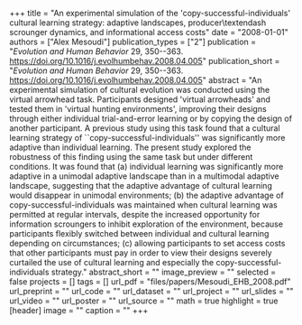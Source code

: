 +++
title = "An experimental simulation of the 'copy-successful-individuals' cultural learning strategy: adaptive landscapes, producer\textendash scrounger dynamics, and informational access costs"
date = "2008-01-01"
authors = ["Alex Mesoudi"]
publication_types = ["2"]
publication = "_Evolution and Human Behavior_ 29, 350--363. https://doi.org/10.1016/j.evolhumbehav.2008.04.005"
publication_short = "_Evolution and Human Behavior_ 29, 350--363. https://doi.org/10.1016/j.evolhumbehav.2008.04.005"
abstract = "An experimental simulation of cultural evolution was conducted using the virtual arrowhead task. Participants designed 'virtual arrowheads' and tested them in 'virtual hunting environments', improving their designs through either individual trial-and-error learning or by copying the design of another participant. A previous study using this task found that a cultural learning strategy of ``copy-successful-individuals'' was significantly more adaptive than individual learning. The present study explored the robustness of this finding using the same task but under different conditions. It was found that (a) individual learning was significantly more adaptive in a unimodal adaptive landscape than in a multimodal adaptive landscape, suggesting that the adaptive advantage of cultural learning would disappear in unimodal environments; (b) the adaptive advantage of copy-successful-individuals was maintained when cultural learning was permitted at regular intervals, despite the increased opportunity for information scroungers to inhibit exploration of the environment, because participants flexibly switched between individual and cultural learning depending on circumstances; (c) allowing participants to set access costs that other participants must pay in order to view their designs severely curtailed the use of cultural learning and especially the copy-successful-individuals strategy."
abstract_short = ""
image_preview = ""
selected = false
projects = []
tags = []
url_pdf = "files/papers/Mesoudi_EHB_2008.pdf"
url_preprint = ""
url_code = ""
url_dataset = ""
url_project = ""
url_slides = ""
url_video = ""
url_poster = ""
url_source = ""
math = true
highlight = true
[header]
image = ""
caption = ""
+++
